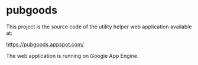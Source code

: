 # pubgoods
This project is the source code of the utility helper web application available at:

https://pubgoods.appspot.com/

The web application is running on Google App Engine.
